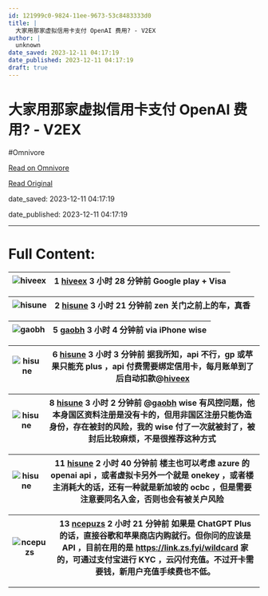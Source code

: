 ```yaml
---
id: 121999c0-9824-11ee-9673-53c8483333d0
title: |
  大家用那家虚拟信用卡支付 OpenAI 费用? - V2EX
author: |
  unknown
date_saved: 2023-12-11 04:17:19
date_published: 2023-12-11 04:17:19
draft: true
---
```


# 大家用那家虚拟信用卡支付 OpenAI 费用? - V2EX
#Omnivore

[Read on Omnivore](https://omnivore.app/me/open-ai-v-2-ex-18c58ef2b8d)

[Read Original](https://www.v2ex.com/t/999444)

date_saved: 2023-12-11 04:17:19

date_published: 2023-12-11 04:17:19

--- 

# Full Content: 

| ![hiveex](https://proxy-prod.omnivore-image-cache.app/0x0,snaoV8Qg4eRfHnzeQ_PpXgPc3l5fZpcpkaFv1klJapos/https://cdn.v2ex.com/avatar/8229/141f/259953_normal.png?m=1539173080) | 1 **[hiveex](https://www.v2ex.com/member/hiveex)** 3 小时 28 分钟前 Google play + Visa |
| ---------------------------------------------------------------------------------------------------------------------------------------------------------------------------- | --------------------------------------------------------------------------------- |

| ![hisune](https://proxy-prod.omnivore-image-cache.app/0x0,sYKS_qDUAXxhr8j_x7R6eScJ8NQAZIqc8cJu6kLEUl_4/https://cdn.v2ex.com/avatar/9072/90e5/195201_normal.png?m=1624238919) | 2 **[hisune](https://www.v2ex.com/member/hisune)** 3 小时 21 分钟前 zen 关门之前上的车，真香 |
| ---------------------------------------------------------------------------------------------------------------------------------------------------------------------------- | ----------------------------------------------------------------------------- |

| ![gaobh](https://proxy-prod.omnivore-image-cache.app/0x0,svvlryTIJYW2onl8xQDWHHEMDhYAVjwVHhPtZONkQ05o/https://cdn.v2ex.com/avatar/4a85/8bdd/205723_normal.png?m=1680242299) | 5 **[gaobh](https://www.v2ex.com/member/gaobh)** 3 小时 4 分钟前 via iPhone wise |
| --------------------------------------------------------------------------------------------------------------------------------------------------------------------------- | --------------------------------------------------------------------------- |

| ![hisune](https://proxy-prod.omnivore-image-cache.app/0x0,sYKS_qDUAXxhr8j_x7R6eScJ8NQAZIqc8cJu6kLEUl_4/https://cdn.v2ex.com/avatar/9072/90e5/195201_normal.png?m=1624238919) | 6 **[hisune](https://www.v2ex.com/member/hisune)** 3 小时 3 分钟前 据我所知，api 不行，gp 或苹果只能充 plus ，api 付费需要绑定信用卡，每月账单到了后自动扣款@[hiveex](https://www.v2ex.com/member/hiveex) |
| ---------------------------------------------------------------------------------------------------------------------------------------------------------------------------- | ---------------------------------------------------------------------------------------------------------------------------------------------------------------- |

| ![hisune](https://proxy-prod.omnivore-image-cache.app/0x0,sYKS_qDUAXxhr8j_x7R6eScJ8NQAZIqc8cJu6kLEUl_4/https://cdn.v2ex.com/avatar/9072/90e5/195201_normal.png?m=1624238919) | 8 **[hisune](https://www.v2ex.com/member/hisune)** 3 小时 2 分钟前 @[gaobh](https://www.v2ex.com/member/gaobh) wise 有风控问题，他本身国区资料注册是没有卡的，但用非国区注册只能伪造身份，存在被封的风险，我的 wise 付了一次就被封了，被封后比较麻烦，不是很推荐这种方式 |
| ---------------------------------------------------------------------------------------------------------------------------------------------------------------------------- | -------------------------------------------------------------------------------------------------------------------------------------------------------------------------------------------- |

| ![hisune](https://proxy-prod.omnivore-image-cache.app/0x0,sYKS_qDUAXxhr8j_x7R6eScJ8NQAZIqc8cJu6kLEUl_4/https://cdn.v2ex.com/avatar/9072/90e5/195201_normal.png?m=1624238919) | 11 **[hisune](https://www.v2ex.com/member/hisune)** 2 小时 40 分钟前 楼主也可以考虑 azure 的 openai api ，或者虚拟卡另外一个就是 onekey ，或者楼主消耗大的话，还有一种就是新加坡的 ocbc ，但是需要注意要同名入金，否则也会有被关户风险 |
| ---------------------------------------------------------------------------------------------------------------------------------------------------------------------------- | ----------------------------------------------------------------------------------------------------------------------------------------------------------------- |

| ![ncepuzs](https://proxy-prod.omnivore-image-cache.app/0x0,s5rNxJw7Z2xsS-vz6tTNz86ge5KR2L7S2ffTi6S-FGuM/https://cdn.v2ex.com/avatar/fe5b/f3dc/186137_normal.png?m=1699025409) | 13 **[ncepuzs](https://www.v2ex.com/member/ncepuzs)** 2 小时 21 分钟前 如果是 ChatGPT Plus 的话，直接谷歌和苹果商店内购就行。但你问的应该是 API ，目前在用的是 https://link.zs.fyi/wildcard 家的，可通过支付宝进行 KYC ，云闪付充值。不过开卡需要钱，新用户充值手续费也不低。 |
| ----------------------------------------------------------------------------------------------------------------------------------------------------------------------------- | ------------------------------------------------------------------------------------------------------------------------------------------------------------------------------------------------ |

---

